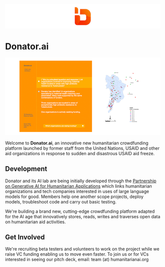 ![Donator Logo](https://github.com/Donator-ai/Development-Lab/blob/main/Media/Donator_header200ct.png)

# Donator.ai
![Donator Simulation](https://github.com/Partnership-on-Generative-AI/Donator/blob/main/Donator_Simulation.png)

Welcome to **Donator.ai**, an innovative new humanitarian crowdfunding platform launched by former staff from the United Nations, USAID and other aid organizations in response to sudden and disastrous USAID aid freeze. 

## Development

Donator and its AI lab are being initially developed through the [Partnership on Generative AI for Humanitarian Applications](https://github.com/Partnership-on-Generative-AI/About/blob/main/README.md) which links humanitarian organizations and tech companies interested in uses of large language models for good. Members help one another scope projects, deploy models, troubleshoot code and carry out basic testing.

We're building a brand new, cutting-edge crowdfunding platform adapted for the AI age that innovatively stores, reads, writes and traverses open data on humanitarian aid activities. 

## Get Involved

We're recruiting beta testers and volunteers to work on the project while we raise VC funding enabling us to move even faster. To join us or for VCs interested in seeing our pitch deck, email: team (at) humanitarianai.org
